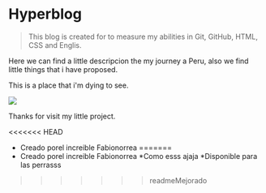 # Hyperblog 

>This blog is created for to measure my abilities in Git, GitHub, HTML, CSS and Englis.

Here we can find a little descripcion the my journey a Peru, also we find little things that i have proposed.

This is a place that i'm dying to see.


![](https://www.denomades.com/_next/image?url=https%3A%2F%2Fdenomades.imgix.net%2Fdestinos%2Fcusco%2F521%2Fpanoramica-laguna-humantay.jpg%3Fw%3D736%26h%3D400%26fit%3Dcrop%26q%3Dauto%26auto%3Dformat&w=1080&q=75)


Thanks for visit my little project.

<<<<<<< HEAD
* Creado porel increible Fabionorrea
=======
* Creado porel increible Fabionorrea
*Como esss ajaja
*Disponible para las perrasss
>>>>>>> readmeMejorado
